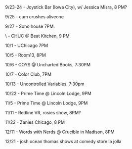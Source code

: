 9/23-24 - Joystick Bar (Iowa City), w/ Jessica Misra, 8 PM?

9/25 - cum crushes aliveone

9/27 - Soho house 7PM.

\ - CHUC @ Beat Kitchen, 9 PM

10/1 - UChicago 7PM

10/5 - Room13, 8PM

10/6 - COYS @ Uncharted Books, 7:30PM

10/7 - Color Club, 7PM

10/13 - Uncontrolled Variables, 7:30pm

10/22 - Prime Time @ Lincoln Lodge, 9PM

11/5 - Prime Time @ Lincoln Lodge, 9PM

11/11 - Redline VR, rosies show, 8PM?

11/22 - Zanies Chicago, 8 PM

12/11 - Words with Nerds @ Crucible in Madison, 8PM

12/21 - josh ocean thomas shows at comedy store la jolla
